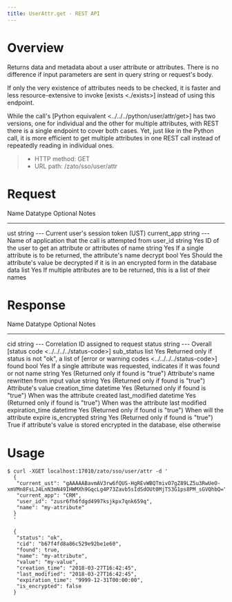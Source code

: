 ```yaml
---
title: UserAttr.get - REST API
---
```


Overview
========

Returns data and metadata about a user attribute or attributes. There is no difference if input parameters are sent in
query string or request\'s body.

If only the very existence of attributes needs to be checked, it is faster and less resource-extensive to invoke
[exists \<./exists\>] instead of using this endpoint.

While the call\'s [Python equivalent \<../../../python/user/attr/get\>] has two versions, one for individual and the
other for multiple attributes, with REST there is a single endpoint to cover both cases. Yet, just like in the Python
call, it is more efficient to get multiple attributes in one REST call instead of repeatedly reading in individual ones.

> -   HTTP method: GET
> -   URL path: /zato/sso/user/attr

Request
=======

  Name          Datatype   Optional   Notes
  ------------- ---------- ---------- ------------------------------------------------------------------------------------------
  ust           string     \-\--      Current user\'s session token (UST)
  current_app   string     \-\--      Name of application that the call is attempted from
  user_id       string     Yes        ID of the user to get an attribute or attributes of
  name          string     Yes        If a single attribute is to be returned, the attribute\'s name
  decrypt       bool       Yes        Should the attribute\'s value be decrypted if it is in an encrypted form in the database
  data          list       Yes        If multiple attributes are to be returned, this is a list of their names

Response
========

  Name              Datatype   Optional   Notes
  ----------------- ---------- ---------- -------------------------------------------------------------------------------------
  cid               string     \-\--      Correlation ID assigned to request
  status            string     \-\--      Overall [status code \<../../../../status-code\>]
  sub_status        list       Yes        Returned only if status is not \"ok\", a list of [error or warning codes
                                          \<../../../../status-code\>]
  found             bool       Yes        If a single attribute was requested, indicates if it was found or not
  name              string     Yes        (Returned only if found is \"true\") Attribute\'s name rewritten from input
  value             string     Yes        (Returned only if found is \"true\") Attribute\'s value
  creation_time     datetime   Yes        (Returned only if found is \"true\") When was the attribute created
  last_modified     datetime   Yes        (Returned only if found is \"true\") When was the attribute last modified
  expiration_time   datetime   Yes        (Returned only if found is \"true\") When will the attribute expire
  is_encrypted      string     Yes        (Returned only if found is \"true\") True if attribute\'s value is stored encrypted
                                          in the database, else otherwise

Usage
=====

``` 
$ curl -XGET localhost:17010/zato/sso/user/attr -d '
  {
   "current_ust": "gAAAAABavmAV3rw6fQUS-HgREvWBQTmivO7gZ89LZ5u3RwUeO-xmVMn8FsLJ4LnN3mN49IHWMXh9GqcLg4P73Zavb5sIdSdOUt0MjT53G1ps8PM_sGVQhbQ=",
   "current_app": "CRM",
   "user_id": "zusr6fh6fdgd4997ksjkpx7qnk659q",
   "name": "my-attribute"
  }
  '

  {
   "status": "ok",
   "cid": "b67f4fd8a86c529e92be1e60",
   "found": true,
   "name": "my-attribute",
   "value": "my-value",
   "creation_time": "2018-03-27T16:42:45",
   "last_modified": "2018-03-27T16:42:45",
   "expiration_time": "9999-12-31T00:00:00",
   "is_encrypted": false
  }
```
